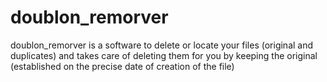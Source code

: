 # doublon_remorver
doublon_remorver is a software to delete or locate your files (original and duplicates) and takes care of deleting them for you by keeping the original (established on the precise date of creation of the file)
